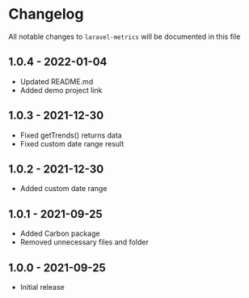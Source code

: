 # Changelog

All notable changes to `laravel-metrics` will be documented in this file

## 1.0.4 - 2022-01-04

- Updated README.md
- Added demo project link

## 1.0.3 - 2021-12-30

- Fixed getTrends() returns data
- Fixed custom date range result

## 1.0.2 - 2021-12-30

- Added custom date range

## 1.0.1 - 2021-09-25

- Added Carbon package
- Removed unnecessary files and folder

## 1.0.0 - 2021-09-25

- Initial release
